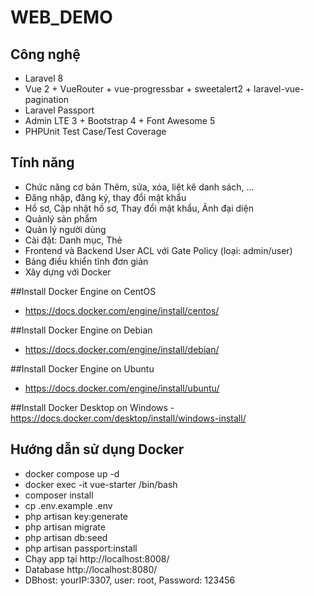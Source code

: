 
# WEB_DEMO


## Công nghệ 

- Laravel 8
- Vue 2 + VueRouter + vue-progressbar + sweetalert2 + laravel-vue-pagination
- Laravel Passport
- Admin LTE 3 + Bootstrap 4 + Font Awesome 5
- PHPUnit Test Case/Test Coverage

## Tính năng

- Chức năng cơ bản Thêm, sửa, xóa, liệt kê danh sách, ...
- Đăng nhập, đăng ký, thay đổi mật khẩu
- Hồ sơ, Cập nhật hồ sơ, Thay đổi mật khẩu, Ảnh đại diện
- Quảnlý sản phẩm
- Quản lý người dùng
- Cài đặt: Danh mục, Thẻ
- Frontend và Backend User ACL với Gate Policy (loại: admin/user)
- Bảng điều khiển tĩnh đơn giản
- Xây dựng với Docker

##Install Docker Engine on CentOS
- https://docs.docker.com/engine/install/centos/

##Install Docker Engine on Debian
- https://docs.docker.com/engine/install/debian/

##Install Docker Engine on Ubuntu
- https://docs.docker.com/engine/install/ubuntu/

##Install Docker Desktop on Windows
-https://docs.docker.com/desktop/install/windows-install/

## Hướng dẫn sử dụng Docker
- docker compose up -d
- docker exec -it vue-starter /bin/bash
- composer install
- cp .env.example .env
- php artisan key:generate
- php artisan migrate
- php artisan db:seed
- php artisan passport:install
- Chạy app tại http://localhost:8008/
- Database http://localhost:8080/
- DBhost: yourIP:3307, user: root, Password: 123456
